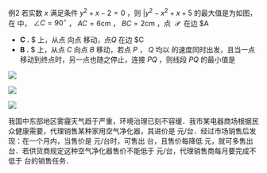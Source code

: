 例2 若实数 $x$ 满足条件 $y ^ { 2 } + x - 2 = 0$ ，则 $| y ^ { 2 } - x ^ { 2 } + x + 5$ 的最大值是为如图，在 中， $\angle C = 9 0 ^ { \circ }$ ， $A C = 6 \mathrm { c m }$ ， $B C = 2 \mathrm { { c m } }$ ，点 $\scriptstyle { \mathrm { ~ \mathcal { P } ~ } }$ 在边 $A
- **C .** $ 上，从点 向点 移动，点$Q$ 在边 $C
- **B .** $ 上，从点 $C$ 向点 $B$ 移动，若点 $P$ ， $Q$ 均以 的速度同时出发，且当一点移动到终点时，另一点也随之停止，连接 $P Q$ ，则线段 $P Q$ 的最小值是

![](<../../qs_image_DB/第6.3讲_二次函数最值与面积最值(学生版)/6733681d84dfbfbcd645e9598bdf48cface4241f11f9ea66eaf5f3ccf9ab0145.jpg>)

![](<../../qs_image_DB/第6.3讲_二次函数最值与面积最值(学生版)/8950601fdae105ba23ca7e888db679d378c71a9090a6c83fe90473fc096cf8bf.jpg>)

![](<../../qs_image_DB/第6.3讲_二次函数最值与面积最值(学生版)/9976cacddb8e6da62295f3cf46bc798fd9b4af938c115e99cf7f3e3542cec13a.jpg>)

我国中东部地区雾霾天气趋于严重，环境治理已刻不容缓．我市某电器商场根据民众健康需要，代理销售某种家用空气净化器，其进价是 元/台．经过市场销售后发现：在一个月内，当售价是 元/台时，可售出 台，且售价每降低 元，就可多售出 台．若供货商规定这种空气净化器售价不能低于 元/台，代理销售商每月要完成不低于 台的销售任务．
